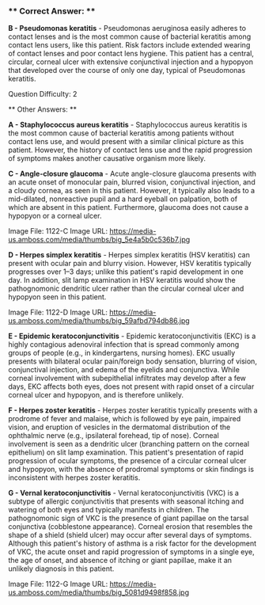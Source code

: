 ### ** Correct Answer: **

**B - Pseudomonas keratitis** - Pseudomonas aeruginosa easily adheres to contact lenses and is the most common cause of bacterial keratitis among contact lens users, like this patient. Risk factors include extended wearing of contact lenses and poor contact lens hygiene. This patient has a central, circular, corneal ulcer with extensive conjunctival injection and a hypopyon that developed over the course of only one day, typical of Pseudomonas keratitis.

Question Difficulty: 2

** Other Answers: **

**A - Staphylococcus aureus keratitis** - Staphylococcus aureus keratitis is the most common cause of bacterial keratitis among patients without contact lens use, and would present with a similar clinical picture as this patient. However, the history of contact lens use and the rapid progression of symptoms makes another causative organism more likely.

**C - Angle-closure glaucoma** - Acute angle-closure glaucoma presents with an acute onset of monocular pain, blurred vision, conjunctival injection, and a cloudy cornea, as seen in this patient. However, it typically also leads to a mid-dilated, nonreactive pupil and a hard eyeball on palpation, both of which are absent in this patient. Furthermore, glaucoma does not cause a hypopyon or a corneal ulcer.

Image File: 1122-C
Image URL: https://media-us.amboss.com/media/thumbs/big_5e4a5b0c536b7.jpg

**D - Herpes simplex keratitis** - Herpes simplex keratitis (HSV keratitis) can present with ocular pain and blurry vision. However, HSV keratitis typically progresses over 1–3 days; unlike this patient's rapid development in one day. In addition, slit lamp examination in HSV keratitis would show the pathognomonic dendritic ulcer rather than the circular corneal ulcer and hypopyon seen in this patient.

Image File: 1122-D
Image URL: https://media-us.amboss.com/media/thumbs/big_59afbd794db86.jpg

**E - Epidemic keratoconjunctivitis** - Epidemic keratoconjunctivitis (EKC) is a highly contagious adenoviral infection that is spread commonly among groups of people (e.g., in kindergartens, nursing homes). EKC usually presents with bilateral ocular pain/foreign body sensation, blurring of vision, conjunctival injection, and edema of the eyelids and conjunctiva. While corneal involvement with subepithelial infiltrates may develop after a few days, EKC affects both eyes, does not present with rapid onset of a circular corneal ulcer and hypopyon, and is therefore unlikely.

**F - Herpes zoster keratitis** - Herpes zoster keratitis typically presents with a prodrome of fever and malaise, which is followed by eye pain, impaired vision, and eruption of vesicles in the dermatomal distribution of the ophthalmic nerve (e.g., ipsilateral forehead, tip of nose). Corneal involvement is seen as a dendritic ulcer (branching pattern on the corneal epithelium) on slit lamp examination. This patient's presentation of rapid progression of ocular symptoms, the presence of a circular corneal ulcer and hypopyon, with the absence of prodromal symptoms or skin findings is inconsistent with herpes zoster keratitis.

**G - Vernal keratoconjunctivitis** - Vernal keratoconjunctivitis (VKC) is a subtype of allergic conjunctivitis that presents with seasonal itching and watering of both eyes and typically manifests in children. The pathognomonic sign of VKC is the presence of giant papillae on the tarsal conjunctiva (cobblestone appearance). Corneal erosion that resembles the shape of a shield (shield ulcer) may occur after several days of symptoms. Although this patient's history of asthma is a risk factor for the development of VKC, the acute onset and rapid progression of symptoms in a single eye, the age of onset, and absence of itching or giant papillae, make it an unlikely diagnosis in this patient.

Image File: 1122-G
Image URL: https://media-us.amboss.com/media/thumbs/big_5081d9498f858.jpg

